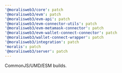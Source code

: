 ```yaml
---
'@moralisweb3/core': patch
'@moralisweb3/evm': patch
'@moralisweb3/evm-api': patch
'@moralisweb3/evm-connector-utils': patch
'@moralisweb3/evm-metamask-connector': patch
'@moralisweb3/evm-wallet-connect-connector': patch
'@moralisweb3/wallet-connect-wrapper': patch
'@moralisweb3/integration': patch
'moralis': patch
'@moralisweb3/server': patch
---
```


CommonJS/UMD/ESM builds.

